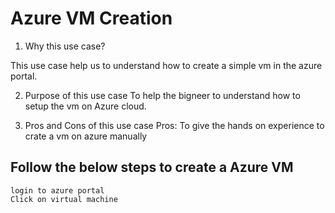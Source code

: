 # Azure VM Creation
1. Why this use case?

This use case help us to understand how to create a simple vm in the azure portal.

2. Purpose of this use case
To help the bigneer to understand how to setup the vm on Azure cloud.

3. Pros and Cons of this use case
Pros:
To give the hands on experience to crate a vm on azure manually


## Follow the below steps to create a Azure VM 
```
login to azure portal
Click on virtual machine
```

